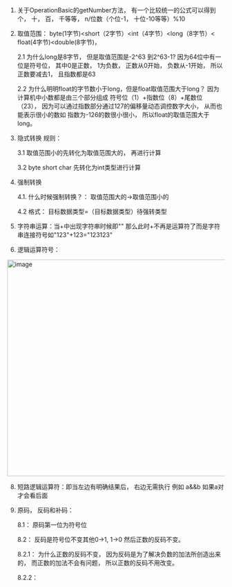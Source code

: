 1. 关于OperationBasic的getNumber方法， 有一个比较统一的公式可以得到个， 十， 百， 千等等， n/位数（个位-1， 十位-10等等）%10

2. 取值范围： byte(1字节)<short（2字节）<int（4字节）<long（8字节）< float(4字节)<double(8字节)，

   2.1 为什么long是8字节， 但是取值范围是-2^63 到2^63-1?
   因为64位中有一位是符号位， 其中0是正数， 1为负数， 正数从0开始， 负数从-1开始， 所以正数要减去1， 且指数都是63

   2.2 为什么明明float的字节数小于long，但是float取值范围大于long？
   因为计算机中小数都是由三个部分组成 符号位（1）+指数位（8）+尾数位（23）， 因为可以通过指数部分通过127的偏移量动态调控数字大小， 从而也能表示很小的数如 指数为-126的数很小很小， 所以float的取值范围大于long。

3. 隐式转换 规则：

   3.1 取值范围小的先转化为取值范围大的， 再进行计算

   3.2 byte short char 先转化为int类型进行计算

4. 强制转换

   4.1. 什么时候强制转换？： 取值范围大的->取值范围小的

   4.2 格式： 目标数据类型=（目标数据类型）待强转类型

6. 字符串运算：当+中出现字符串时候即"" 那么此时+不再是运算符了而是字符串连接符号如"123"+123="123123"

7. 逻辑运算符号：
<img width="1456" height="501" alt="image" src="https://github.com/user-attachments/assets/ce379475-8957-4fc3-9a12-1672acf189e0" />

8. 短路逻辑运算符：即当左边有明确结果后， 右边无需执行 例如 a&&b 如果a对才会看后面

9. 原码， 反码和补码：

   8.1： 原码第一位为符号位

   8.2： 反码是符号位不变其他0->1, 1->0 然后正数的反码不变。

      8.2.1： 为什么正数的反码不变， 因为反码是为了解决负数的加法所创造出来的， 而正数的加法不会有问题， 所以正数的反码不用改变。

      8.2.2： 
